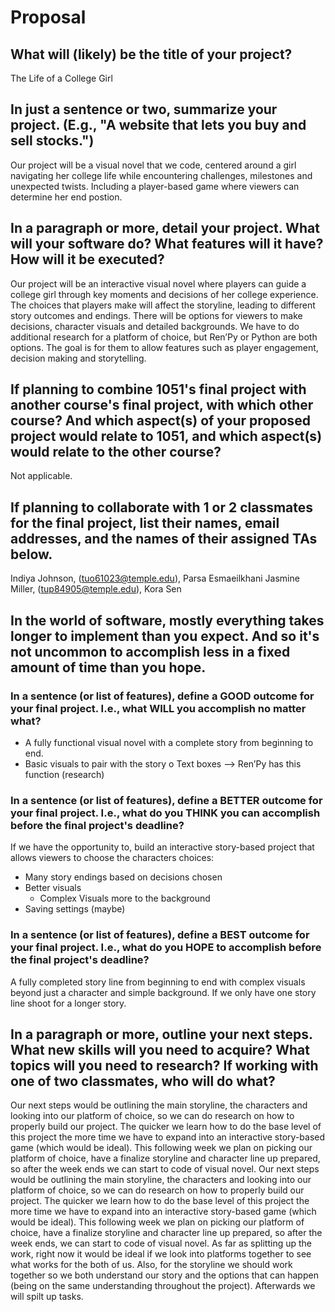 # Proposal

## What will (likely) be the title of your project?

The Life of a College Girl

## In just a sentence or two, summarize your project. (E.g., "A website that lets you buy and sell stocks.")

Our project will be a visual novel that we code, centered around a girl navigating her college life while encountering challenges, milestones and unexpected twists. Including a player-based game where viewers can determine her end postion.

## In a paragraph or more, detail your project. What will your software do? What features will it have? How will it be executed?

Our project will be an interactive visual novel where players can guide a college girl through key moments and decisions of her college experience. The choices that players make will affect the storyline, leading to different story outcomes and endings. There will be options for viewers to make decisions, character visuals and detailed backgrounds. We have to do additional research for a platform of choice, but Ren’Py or Python are both options. The goal is for them to allow features such as player engagement, decision making and storytelling.

## If planning to combine 1051's final project with another course's final project, with which other course? And which aspect(s) of your proposed project would relate to 1051, and which aspect(s) would relate to the other course?

Not applicable.

## If planning to collaborate with 1 or 2 classmates for the final project, list their names, email addresses, and the names of their assigned TAs below.

Indiya Johnson, (tuo61023@temple.edu), Parsa Esmaeilkhani
Jasmine Miller, (tup84905@temple.edu), Kora Sen 

## In the world of software, mostly everything takes longer to implement than you expect. And so it's not uncommon to accomplish less in a fixed amount of time than you hope.

### In a sentence (or list of features), define a GOOD outcome for your final project. I.e., what WILL you accomplish no matter what?

  -	A fully functional visual novel with a complete story from beginning to end.
  -	Basic visuals to pair with the story
      o	Text boxes --> Ren’Py has this function (research)

### In a sentence (or list of features), define a BETTER outcome for your final project. I.e., what do you THINK you can accomplish before the final project's deadline?

If we have the opportunity to, build an interactive story-based project that allows viewers to choose the characters choices:
  -	Many story endings based on decisions chosen
  -	Better visuals
    - Complex Visuals more to the background	  
  -	Saving settings (maybe)
    
### In a sentence (or list of features), define a BEST outcome for your final project. I.e., what do you HOPE to accomplish before the final project's deadline?

A fully completed story line from beginning to end with complex visuals beyond just a character and simple background. If we only have one story line shoot for a longer story.

## In a paragraph or more, outline your next steps. What new skills will you need to acquire? What topics will you need to research? If working with one of two classmates, who will do what?

Our next steps would be outlining the main storyline, the characters and looking into our platform of choice, so we can do research on how to properly build our project. The quicker we learn how to do the base level of this project the more time we have to expand into an interactive story-based game (which would be ideal). This following week we plan on picking our platform of choice, have a finalize storyline and character line up prepared, so after the week ends we can start to code of visual novel.
Our next steps would be outlining the main storyline, the characters and looking into our platform of choice, so we can do research on how to properly build our project. The quicker we learn how to do the base level of this project the more time we have to expand into an interactive story-based game (which would be ideal). This following week we plan on picking our platform of choice, have a finalize storyline and character line up prepared, so after the week ends, we can start to code of visual novel. As far as splitting up the work, right now it would be ideal if we look into platforms together to see what works for the both of us. Also, for the storyline we should work together so we both understand our story and the options that can happen (being on the same understanding throughout the project). Afterwards we will spilt up tasks.



